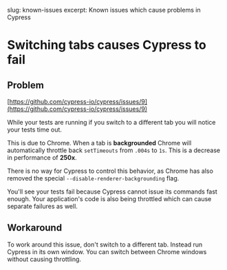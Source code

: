 slug: known-issues
excerpt: Known issues which cause problems in Cypress

# Switching tabs causes Cypress to fail

## Problem

[https://github.com/cypress-io/cypress/issues/9](https://github.com/cypress-io/cypress/issues/9)

While your tests are running if you switch to a different tab you will notice your tests time out.

This is due to Chrome. When a tab is **backgrounded** Chrome will automatically throttle back `setTimeouts` from `.004s` to `1s`. This is a decrease in performance of **250x**.

There is no way for Cypress to control this behavior, as Chrome has also removed the special `--disable-renderer-backgrounding` flag.

You'll see your tests fail because Cypress cannot issue its commands fast enough. Your application's code is also being throttled which can cause separate failures as well.

## Workaround

To work around this issue, don't switch to a different tab. Instead run Cypress in its own window. You can switch between Chrome windows without causing throttling.